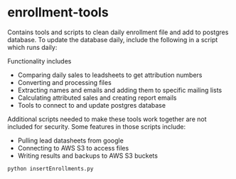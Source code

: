 # enrollment-tools

Contains tools and scripts to clean daily enrollment file and add to postgres
database. To update the database daily, include the following in a script which
runs daily:

Functionality includes

+ Comparing daily sales to leadsheets to get attribution numbers
+ Converting and processing files
+ Extracting names and emails and adding them to specific mailing lists
+ Calculating attributed sales and creating report emails
+ Tools to connect to and update postgres database

Additional scripts needed to make these tools work together are not included
for security. Some features in those scripts include:

+ Pulling lead datasheets from google
+ Connecting to AWS S3 to access files
+ Writing results and backups to AWS S3 buckets

```
python insertEnrollments.py
```
